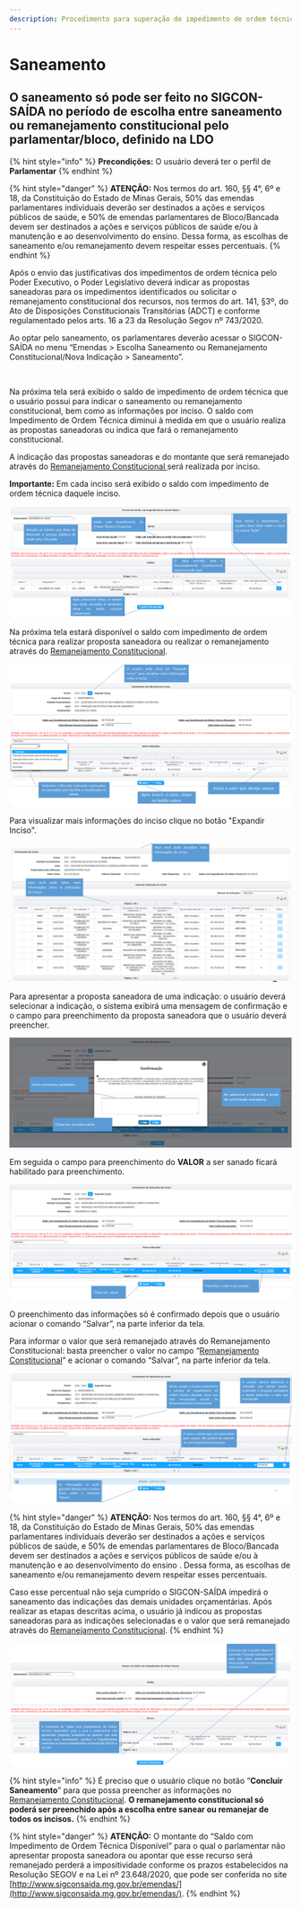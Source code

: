 ```yaml
---
description: Procedimento para superação de impedimento de ordem técnica.
---
```


# Saneamento

## O saneamento só pode ser feito no SIGCON-SAÍDA no período de escolha entre saneamento ou remanejamento constitucional pelo parlamentar/bloco, definido na LDO

{% hint style="info" %}
**Precondições:** O usuário deverá ter o perfil de **Parlamentar**
{% endhint %}

{% hint style="danger" %}
**ATENÇÃO:** Nos termos do art. 160, §§ 4°, 6º e 18, da Constituição do Estado de Minas Gerais, 50% das emendas parlamentares individuais deverão ser destinados a ações e serviços públicos de saúde, e 50% de emendas parlamentares de Bloco/Bancada devem ser destinados a ações e serviços públicos de saúde e/ou à manutenção e ao desenvolvimento do ensino. Dessa forma, as escolhas de saneamento e/ou remanejamento devem respeitar esses percentuais.
{% endhint %}

Após o envio das justificativas dos impedimentos de ordem técnica pelo Poder Executivo, o Poder Legislativo deverá indicar as propostas saneadoras para os impedimentos identificados ou solicitar o remanejamento constitucional dos recursos, nos termos do art. 141, §3º, do Ato de Disposições Constitucionais Transitórias (ADCT) e conforme regulamentado pelos arts. 16 a 23 da Resolução Segov nº 743/2020.&#x20;

Ao optar pelo saneamento, os parlamentares deverão acessar o SIGCON-SAÍDA no menu “Emendas > Escolha Saneamento ou Remanejamento Constitucional/Nova Indicação > Saneamento”.

<figure><img src="https://lh4.googleusercontent.com/JooDWWsUW1Ah1mrAG1GbgTZsQqT5tz6wk_YjFMGst_EqKUjwtKfHOlY6h1badife_43lsI0NdR_RMN5qiP118bi2eZEpY-W-PMjbQfPA3F4EhmhYZ7Bg1GH1IBeifNXq0cctk90zHVF-VjtiAB66Yuc" alt=""><figcaption></figcaption></figure>

Na próxima tela será exibido o saldo de impedimento de ordem técnica que o usuário possui para indicar o saneamento ou remanejamento constitucional, bem como as informações por inciso.  O saldo com Impedimento de Ordem Técnica diminui à medida em que o usuário realiza as propostas saneadoras ou indica que fará o remanejamento constitucional.

A indicação das propostas saneadoras e do montante que será remanejado através do [Remanejamento Constitucional ](remanejamento-constitucional.md)será realizada por inciso.&#x20;

**Importante:** Em cada inciso será exibido o saldo com impedimento de ordem técnica daquele inciso.

![](<../../.gitbook/assets/image (300) (1).png>)

Na próxima tela estará disponível o saldo com impedimento de ordem técnica para realizar proposta saneadora ou realizar o remanejamento através do  [Remanejamento Constitucional](remanejamento-constitucional.md).

![](<../../.gitbook/assets/image (299) (1).png>)

Para visualizar mais informações do inciso clique no botão "Expandir Inciso".

![](<../../.gitbook/assets/image (280) (1).png>)

Para apresentar a proposta saneadora de uma indicação: o usuário deverá selecionar a indicação, o sistema exibirá uma mensagem de confirmação e o campo para preenchimento da proposta saneadora que o usuário deverá preencher.

![](<../../.gitbook/assets/image (288) (1).png>)

Em seguida o campo para preenchimento do **VALOR** a ser sanado ficará habilitado para preenchimento.

![](<../../.gitbook/assets/image (297) (1).png>)

&#x20;O preenchimento das informações só é confirmado depois que o usuário acionar o comando “Salvar”, na parte inferior da tela.&#x20;

Para informar o valor que será remanejado através do Remanejamento Constitucional: basta preencher o valor no campo “[Remanejamento Constitucional](remanejamento-constitucional.md)” e acionar o comando “Salvar”, na parte inferior da tela.

![](<../../.gitbook/assets/image (293) (1).png>)

{% hint style="danger" %}
**ATENÇÃO:** Nos termos do art. 160, §§ 4°, 6º e 18, da Constituição do Estado de Minas Gerais, 50% das emendas parlamentares individuais deverão ser destinados a ações e serviços públicos de saúde, e 50% de emendas parlamentares de Bloco/Bancada devem ser destinados a ações e serviços públicos de saúde e/ou à manutenção e ao desenvolvimento do ensino . Dessa forma, as escolhas de saneamento e/ou remanejamento devem respeitar esses percentuais.

&#x20;Caso esse percentual não seja cumprido o SIGCON-SAÍDA impedirá o saneamento das indicações das demais unidades orçamentárias. Após realizar as etapas descritas acima, o usuário já indicou as propostas saneadoras para as indicações selecionadas e o valor que será remanejado através do  [Remanejamento Constitucional](remanejamento-constitucional.md).&#x20;
{% endhint %}

![](<../../.gitbook/assets/image (294) (1).png>)

{% hint style="info" %}
É preciso que o usuário clique no botão “**Concluir Saneamento**” para que possa preencher as informações  no [Remanejamento Constitucional](remanejamento-constitucional.md). **O remanejamento constitucional só poderá ser preenchido após a escolha entre sanear ou remanejar de todos os incisos.**
{% endhint %}

{% hint style="danger" %}
**ATENÇÃO:** O montante do “Saldo com Impedimento de Ordem Técnica Disponível” para o qual o parlamentar não apresentar proposta saneadora ou apontar que esse recurso será remanejado perderá a impositividade conforme os prazos estabelecidos na Resolução SEGOV e na Lei nº  23.648/2020, que pode ser  conferida no site [http://www.sigconsaida.mg.gov.br/emendas/](http://www.sigconsaida.mg.gov.br/emendas/).
{% endhint %}
